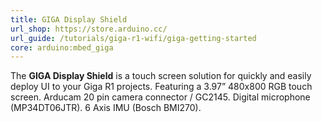 ```yaml
---
title: GIGA Display Shield
url_shop: https://store.arduino.cc/
url_guide: /tutorials/giga-r1-wifi/giga-getting-started
core: arduino:mbed_giga
---
```


The **GIGA Display Shield** is a touch screen solution for quickly and easily deploy UI to your Giga R1 projects.
Featuring a 3.97” 480x800 RGB touch screen. Arducam 20 pin camera connector / GC2145. Digital microphone (MP34DT06JTR). 6 Axis IMU (Bosch BMI270).
